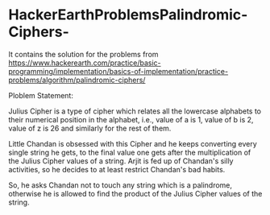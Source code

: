 # HackerEarthProblemsPalindromic-Ciphers-
It contains the solution for the problems from https://www.hackerearth.com/practice/basic-programming/implementation/basics-of-implementation/practice-problems/algorithm/palindromic-ciphers/

Ploblem Statement: 

Julius Cipher is a type of cipher which relates all the lowercase alphabets to their numerical position in the alphabet, i.e., value of a is 1, value of b is 2, value of z is 26 and similarly for the rest of them.

Little Chandan is obsessed with this Cipher and he keeps converting every single string he gets, to the final value one gets after the multiplication of the Julius Cipher values of a string. Arjit is fed up of Chandan's silly activities, so he decides to at least restrict Chandan's bad habits.

So, he asks Chandan not to touch any string which is a palindrome, otherwise he is allowed to find the product of the Julius Cipher values of the string.

